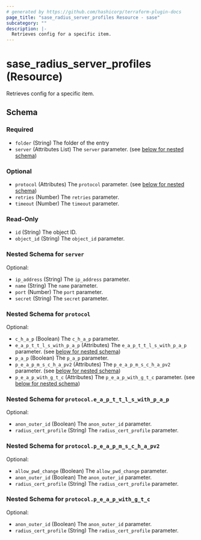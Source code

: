 ```yaml
---
# generated by https://github.com/hashicorp/terraform-plugin-docs
page_title: "sase_radius_server_profiles Resource - sase"
subcategory: ""
description: |-
  Retrieves config for a specific item.
---
```


# sase_radius_server_profiles (Resource)

Retrieves config for a specific item.



<!-- schema generated by tfplugindocs -->
## Schema

### Required

- `folder` (String) The folder of the entry
- `server` (Attributes List) The `server` parameter. (see [below for nested schema](#nestedatt--server))

### Optional

- `protocol` (Attributes) The `protocol` parameter. (see [below for nested schema](#nestedatt--protocol))
- `retries` (Number) The `retries` parameter.
- `timeout` (Number) The `timeout` parameter.

### Read-Only

- `id` (String) The object ID.
- `object_id` (String) The `object_id` parameter.

<a id="nestedatt--server"></a>
### Nested Schema for `server`

Optional:

- `ip_address` (String) The `ip_address` parameter.
- `name` (String) The `name` parameter.
- `port` (Number) The `port` parameter.
- `secret` (String) The `secret` parameter.


<a id="nestedatt--protocol"></a>
### Nested Schema for `protocol`

Optional:

- `c_h_a_p` (Boolean) The `c_h_a_p` parameter.
- `e_a_p_t_t_l_s_with_p_a_p` (Attributes) The `e_a_p_t_t_l_s_with_p_a_p` parameter. (see [below for nested schema](#nestedatt--protocol--e_a_p_t_t_l_s_with_p_a_p))
- `p_a_p` (Boolean) The `p_a_p` parameter.
- `p_e_a_p_m_s_c_h_a_pv2` (Attributes) The `p_e_a_p_m_s_c_h_a_pv2` parameter. (see [below for nested schema](#nestedatt--protocol--p_e_a_p_m_s_c_h_a_pv2))
- `p_e_a_p_with_g_t_c` (Attributes) The `p_e_a_p_with_g_t_c` parameter. (see [below for nested schema](#nestedatt--protocol--p_e_a_p_with_g_t_c))

<a id="nestedatt--protocol--e_a_p_t_t_l_s_with_p_a_p"></a>
### Nested Schema for `protocol.e_a_p_t_t_l_s_with_p_a_p`

Optional:

- `anon_outer_id` (Boolean) The `anon_outer_id` parameter.
- `radius_cert_profile` (String) The `radius_cert_profile` parameter.


<a id="nestedatt--protocol--p_e_a_p_m_s_c_h_a_pv2"></a>
### Nested Schema for `protocol.p_e_a_p_m_s_c_h_a_pv2`

Optional:

- `allow_pwd_change` (Boolean) The `allow_pwd_change` parameter.
- `anon_outer_id` (Boolean) The `anon_outer_id` parameter.
- `radius_cert_profile` (String) The `radius_cert_profile` parameter.


<a id="nestedatt--protocol--p_e_a_p_with_g_t_c"></a>
### Nested Schema for `protocol.p_e_a_p_with_g_t_c`

Optional:

- `anon_outer_id` (Boolean) The `anon_outer_id` parameter.
- `radius_cert_profile` (String) The `radius_cert_profile` parameter.


